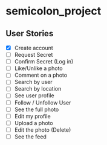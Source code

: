 # semicolon_project

## User Stories
- [X] Create account
- [ ] Request Secret
- [ ] Confirm Secret (Log in)
- [ ] Like/Unlike a photo
- [ ] Comment on a photo
- [ ] Search by user
- [ ] Search by location
- [ ] See user profile
- [ ] Follow / Unfollow User
- [ ] See the full photo
- [ ] Edit my profile
- [ ] Upload a photo
- [ ] Edit the photo (Delete)
- [ ] See the feed